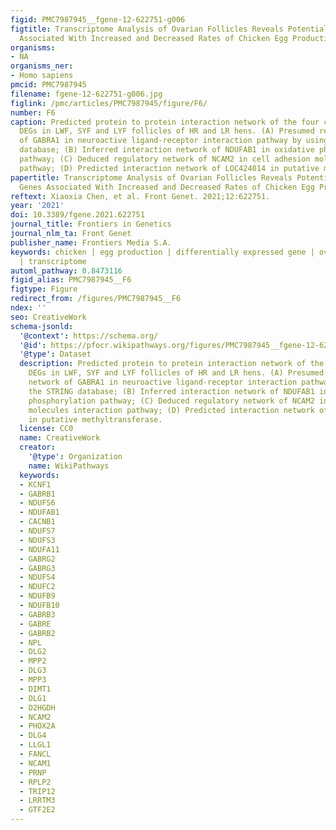 ```yaml
---
figid: PMC7987945__fgene-12-622751-g006
figtitle: Transcriptome Analysis of Ovarian Follicles Reveals Potential Pivotal Genes
  Associated With Increased and Decreased Rates of Chicken Egg Production
organisms:
- NA
organisms_ner:
- Homo sapiens
pmcid: PMC7987945
filename: fgene-12-622751-g006.jpg
figlink: /pmc/articles/PMC7987945/figure/F6/
number: F6
caption: Predicted protein to protein interaction network of the four co-expressed
  DEGs in LWF, SYF and LYF follicles of HR and LR hens. (A) Presumed regulatory network
  of GABRA1 in neuroactive ligand-receptor interaction pathway by using the STRING
  database; (B) Inferred interaction network of NDUFAB1 in oxidative phosphorylation
  pathway; (C) Deduced regulatory network of NCAM2 in cell adhesion molecules interaction
  pathway; (D) Predicted interaction network of LOC424014 in putative methyltransferase.
papertitle: Transcriptome Analysis of Ovarian Follicles Reveals Potential Pivotal
  Genes Associated With Increased and Decreased Rates of Chicken Egg Production.
reftext: Xiaoxia Chen, et al. Front Genet. 2021;12:622751.
year: '2021'
doi: 10.3389/fgene.2021.622751
journal_title: Frontiers in Genetics
journal_nlm_ta: Front Genet
publisher_name: Frontiers Media S.A.
keywords: chicken | egg production | differentially expressed gene | ovarian follicle
  | transcriptome
automl_pathway: 0.8473116
figid_alias: PMC7987945__F6
figtype: Figure
redirect_from: /figures/PMC7987945__F6
ndex: ''
seo: CreativeWork
schema-jsonld:
  '@context': https://schema.org/
  '@id': https://pfocr.wikipathways.org/figures/PMC7987945__fgene-12-622751-g006.html
  '@type': Dataset
  description: Predicted protein to protein interaction network of the four co-expressed
    DEGs in LWF, SYF and LYF follicles of HR and LR hens. (A) Presumed regulatory
    network of GABRA1 in neuroactive ligand-receptor interaction pathway by using
    the STRING database; (B) Inferred interaction network of NDUFAB1 in oxidative
    phosphorylation pathway; (C) Deduced regulatory network of NCAM2 in cell adhesion
    molecules interaction pathway; (D) Predicted interaction network of LOC424014
    in putative methyltransferase.
  license: CC0
  name: CreativeWork
  creator:
    '@type': Organization
    name: WikiPathways
  keywords:
  - KCNF1
  - GABRB1
  - NDUFS6
  - NDUFAB1
  - CACNB1
  - NDUFS7
  - NDUFS3
  - NDUFA11
  - GABRG2
  - GABRG3
  - NDUFS4
  - NDUFC2
  - NDUFB9
  - NDUFB10
  - GABRB3
  - GABRE
  - GABRB2
  - NPL
  - DLG2
  - MPP2
  - DLG3
  - MPP3
  - DIMT1
  - DLG1
  - D2HGDH
  - NCAM2
  - PHOX2A
  - DLG4
  - LLGL1
  - FANCL
  - NCAM1
  - PRNP
  - RPLP2
  - TRIP12
  - LRRTM3
  - GTF2E2
---
```

